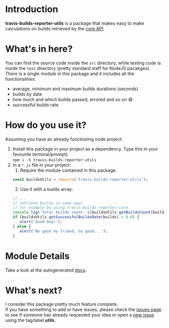 # Introduction

**travis-builds-reporter-utils** is a package that makes easy to make calculations on builds retrieved by the [core API](../travis-builds-reporter-core).

# What's in here?

You can find the source code inside the `src` directory, while testing code is inside the `test` directory (pretty standard staff for NodeJS pacakges).  
There is a single module in this package and it includes all the functionalities:
-   average, minimum and maximum builds durations (seconds)
-   builds by date
-   how much and which builds passed, errored and so on :smile:
-   successful builds rate
 
# How do you use it?
Assuming you have an already functioning node project:
1.   Install this package in your project as a dependency. Type this in your favourite terminal/prompt):  
     ```npm i -S travis-builds-reporter-utils```
2.   In a *`*.js`* file in your project:
     1.   Require the module contained in this package.  
      ```javascript
      const buildsUtils = require('travis-builds-reporter-utils');
      ```
     2.   Use it with a builds array:
     ```javascript
     // ...
     // retrieve builds in some ways
     // for example by using travis-builds-reporter-core
     console.log(`Total builds count: ${buildsUtils.getBuildsCount(builds)}`);
     if (buildsUtils.getSuccessfulBuildsRate(builds) > 0.6) {
        alert('Good boy!');
     } else {
        alert('No good my friend, no good...');
     }
     ```
     
# Module Details

Take a look at the autogenerated [docs](docs/api.md).

# What's next?
I consider this package pretty much feature complete.  
If you have something to add or have issues, please check the [issues page](https://github.com/niktekusho/travis-builds-reporter/issues/) to see if someone has already requested your idea or open a [new issue](https://github.com/niktekusho/travis-builds-reporter/issues/new) using the tag/label ***utils***.
